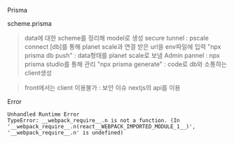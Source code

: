 Prisma

scheme.prisma

> data에 대한 scheme를 정리해 model로 생성
> secure tunnel : pscale connect [db]를 통해 planet scale과 연결
> 받은 url을 env파일에 입력
> "npx prisma db push" : data형태를 planet scale로 보냄
> Admin pannel : npx prisma studio를 통해 관리
> "npx prisma generate" : code로 db와 소통하는 client생성

> front에서는 client 이용불가 : 보안 이슈
> nextjs의 api를 이용

Error

```
Unhandled Runtime Error
TypeError: __webpack_require__.n is not a function. (In '__webpack_require__.n(react__WEBPACK_IMPORTED_MODULE_1__)', '__webpack_require__.n' is undefined)
```
